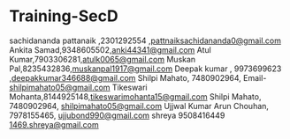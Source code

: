 # Training-SecD

sachidananda pattanaik ,2301292554 ,pattnaiksachidananda0@gmail.com
Ankita Samad,9348605502,anki44341@gmail.com
Atul Kumar,7903306281,atulk0065@gmail.com
Muskan Pal,8235432836,muskanpal1917@gmail.com
Deepak kumar , 9973699623 ,deepakkumar346688@gmail.com
Shilpi Mahato,  7480902964, Email- shilpimahato05@gmail.com
Tikeswari Mohanta,8144925148,tikeswarimohanta15@gmail.com
Shilpi Mahato,  7480902964, shilpimahato05@gmail.com
Ujjwal Kumar Arun Chouhan, 7978155465, ujjubond990@gmail.com
shreya 9508416449 1469.shreya@gmail.com
